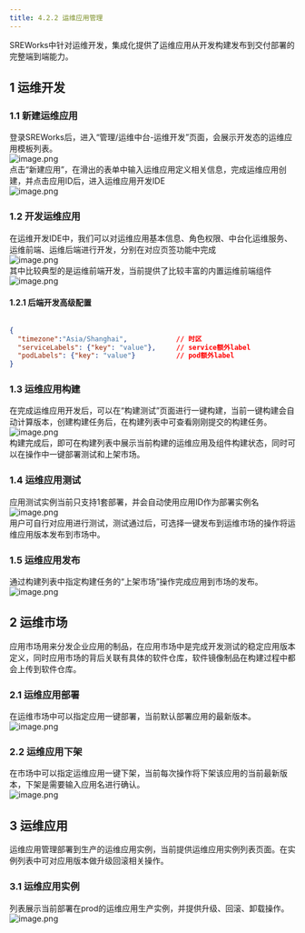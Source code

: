 ```yaml
---
title: 4.2.2 运维应用管理
---
```


SREWorks中针对运维开发，集成化提供了运维应用从开发构建发布到交付部署的完整端到端能力。

<a name="gEUqn"></a>
## 1 运维开发

<a name="HutKe"></a>
### 1.1 新建运维应用
登录SREWorks后，进入“管理/运维中台-运维开发”页面，会展示开发态的运维应用模板列表。<br />![image.png](https://cdn.nlark.com/yuque/0/2022/png/703896/1648179541045-dde342e8-6ede-42c7-9af8-a694a5c77439.png#clientId=u1bc14d3d-cbb1-4&crop=0&crop=0&crop=1&crop=1&from=paste&height=742&id=u8a450a39&margin=%5Bobject%20Object%5D&name=image.png&originHeight=1484&originWidth=2874&originalType=binary&ratio=1&rotation=0&showTitle=false&size=312180&status=done&style=none&taskId=uc2ed9b73-f9c4-493e-b63f-a1ed6a42826&title=&width=1437)<br />点击“新建应用”，在滑出的表单中输入运维应用定义相关信息，完成运维应用创建，并点击应用ID后，进入运维应用开发IDE<br />![image.png](https://cdn.nlark.com/yuque/0/2022/png/703896/1648179541240-0c849674-7110-4a6a-b234-15d1f0cff89f.png#clientId=u1bc14d3d-cbb1-4&crop=0&crop=0&crop=1&crop=1&from=paste&height=755&id=u9165b89f&margin=%5Bobject%20Object%5D&name=image.png&originHeight=1510&originWidth=2862&originalType=binary&ratio=1&rotation=0&showTitle=false&size=259731&status=done&style=none&taskId=u35db7a96-b43a-4976-8be4-74b2f63b2f7&title=&width=1431)

<a name="lAX7o"></a>
### 1.2 开发运维应用
在运维开发IDE中，我们可以对运维应用基本信息、角色权限、中台化运维服务、运维前端、运维后端进行开发，分别在对应页签功能中完成<br />![image.png](https://cdn.nlark.com/yuque/0/2022/png/703896/1648179541484-0e3ffac6-2d87-4194-abfb-3b5c044e4be2.png#clientId=u1bc14d3d-cbb1-4&crop=0&crop=0&crop=1&crop=1&from=paste&height=752&id=uc5a38bb8&margin=%5Bobject%20Object%5D&name=image.png&originHeight=1504&originWidth=2874&originalType=binary&ratio=1&rotation=0&showTitle=false&size=544826&status=done&style=none&taskId=u8b02b4bb-ab7a-41c4-9798-d157351e98b&title=&width=1437)<br />其中比较典型的是运维前端开发，当前提供了比较丰富的内置运维前端组件<br />![image.png](https://cdn.nlark.com/yuque/0/2022/png/703896/1648179541664-ec5c1b84-ab0a-4322-ad62-864f9488e9e5.png#clientId=u194ad0d5-5250-4&crop=0&crop=0&crop=1&crop=1&from=paste&height=755&id=ua2f98aba&margin=%5Bobject%20Object%5D&name=image.png&originHeight=1510&originWidth=2858&originalType=binary&ratio=1&rotation=0&showTitle=false&size=1146260&status=done&style=none&taskId=u629138f6-ba0d-4881-86b8-e81078cf2e8&title=&width=1429)
<a name="htrzM"></a>
#### 1.2.1 后端开发高级配置
```json

{
  "timezone":"Asia/Shanghai",            // 时区
  "serviceLabels": {"key": "value"},     // service额外label
  "podLabels": {"key": "value"}          // pod额外label
}
```


<a name="U19f2"></a>
### 1.3 运维应用构建
在完成运维应用开发后，可以在“构建测试”页面进行一键构建，当前一键构建会自动计算版本，创建构建任务后，在构建列表中可查看刚刚提交的构建任务。<br />![image.png](https://cdn.nlark.com/yuque/0/2022/png/703896/1648179541916-7d237ee8-e581-40ff-8595-9b004742234a.png#clientId=u1bc14d3d-cbb1-4&crop=0&crop=0&crop=1&crop=1&from=paste&height=756&id=u5e1b5c93&margin=%5Bobject%20Object%5D&name=image.png&originHeight=1512&originWidth=2872&originalType=binary&ratio=1&rotation=0&showTitle=false&size=1186551&status=done&style=none&taskId=ucff3dba8-53f0-4840-875f-52f6a03ccc4&title=&width=1436)<br />构建完成后，即可在构建列表中展示当前构建的运维应用及组件构建状态，同时可以在操作中一键部署测试和上架市场。

<a name="K8I4C"></a>
### 1.4 运维应用测试
应用测试实例当前只支持1套部署，并会自动使用应用ID作为部署实例名<br />![image.png](https://cdn.nlark.com/yuque/0/2022/png/703896/1648179542100-ebe922f5-ba30-4bd0-ab30-98195457b754.png#clientId=u1bc14d3d-cbb1-4&crop=0&crop=0&crop=1&crop=1&from=paste&height=755&id=u8a772f4a&margin=%5Bobject%20Object%5D&name=image.png&originHeight=1510&originWidth=2860&originalType=binary&ratio=1&rotation=0&showTitle=false&size=761547&status=done&style=none&taskId=u59ec884f-a3ab-4688-a06a-ed13c966233&title=&width=1430)<br />用户可自行对应用进行测试，测试通过后，可选择一键发布到运维市场的操作将运维应用版本发布到市场中。

<a name="iBcye"></a>
### 1.5 运维应用发布

通过构建列表中指定构建任务的“上架市场”操作完成应用到市场的发布。<br />![image.png](https://cdn.nlark.com/yuque/0/2022/png/703896/1648179542257-3918c256-18ad-4faa-8daf-57ca3be20107.png#clientId=u1bc14d3d-cbb1-4&crop=0&crop=0&crop=1&crop=1&from=paste&height=758&id=u8e9659fe&margin=%5Bobject%20Object%5D&name=image.png&originHeight=1516&originWidth=2868&originalType=binary&ratio=1&rotation=0&showTitle=false&size=234732&status=done&style=none&taskId=u25b1e294-6128-4fda-970c-9d0ec64fcd2&title=&width=1434)

<a name="t3JV9"></a>
## 2 运维市场
应用市场用来分发企业应用的制品，在应用市场中是完成开发测试的稳定应用版本定义，同时应用市场的背后关联有具体的软件仓库，软件镜像制品在构建过程中都会上传到软件仓库。

<a name="Puqg4"></a>
### 2.1 运维应用部署
在运维市场中可以指定应用一键部署，当前默认部署应用的最新版本。![image.png](https://cdn.nlark.com/yuque/0/2022/png/703896/1648179542444-a9b50956-d132-4219-8938-3df1c8b236b5.png#clientId=u2ac6f3d9-a609-4&crop=0&crop=0&crop=1&crop=1&from=paste&height=757&id=uf851ff6d&margin=%5Bobject%20Object%5D&name=image.png&originHeight=1514&originWidth=2856&originalType=binary&ratio=1&rotation=0&showTitle=false&size=1254321&status=done&style=none&taskId=uf1f5185f-993f-4417-b758-65709db9f76&title=&width=1428)

<a name="AZmOu"></a>
### 2.2 运维应用下架
在市场中可以指定运维应用一键下架，当前每次操作将下架该应用的当前最新版本，下架是需要输入应用名进行确认。<br />![image.png](https://cdn.nlark.com/yuque/0/2022/png/703896/1648179542664-12fb485e-a779-4784-857d-229d51e13c33.png#clientId=u2ac6f3d9-a609-4&crop=0&crop=0&crop=1&crop=1&from=paste&height=746&id=u0ea23beb&margin=%5Bobject%20Object%5D&name=image.png&originHeight=1492&originWidth=2868&originalType=binary&ratio=1&rotation=0&showTitle=false&size=272107&status=done&style=none&taskId=u85fc4dbe-8278-478a-baca-8398a7b91bb&title=&width=1434)
<a name="xJ9io"></a>
## 3 运维应用
运维应用管理部署到生产的运维应用实例，当前提供运维应用实例列表页面。在实例列表中可对应用版本做升级回滚相关操作。

<a name="RfvwI"></a>
### 3.1 运维应用实例
列表展示当前部署在prod的运维应用生产实例，并提供升级、回滚、卸载操作。<br />![image.png](https://cdn.nlark.com/yuque/0/2022/png/703896/1648179542841-1b36dd89-7278-4244-9c27-28d6c4a05738.png#clientId=u1bc14d3d-cbb1-4&crop=0&crop=0&crop=1&crop=1&from=paste&height=753&id=ued2a4786&margin=%5Bobject%20Object%5D&name=image.png&originHeight=1506&originWidth=2874&originalType=binary&ratio=1&rotation=0&showTitle=false&size=1063168&status=done&style=none&taskId=u4981d5f7-1921-4ef3-b70c-279bc8563b9&title=&width=1437)

